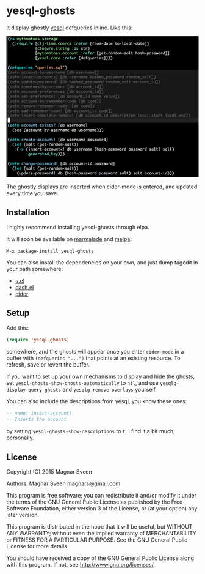 # yesql-ghosts

It display ghostly [yesql](https://github.com/krisajenkins/yesql) defqueries
inline. Like this:

<img src="screenshot.png">

The ghostly displays are inserted when cider-mode is entered, and updated every
time you save.

## Installation

I highly recommend installing yesql-ghosts through elpa.

It will soon be available on [marmalade](http://marmalade-repo.org/) and
[melpa](http://melpa.milkbox.net/):

    M-x package-install yesql-ghosts

You can also install the dependencies on your own, and just dump
tagedit in your path somewhere:

 - <a href="https://github.com/magnars/s.el">s.el</a>
 - <a href="https://github.com/magnars/dash.el">dash.el</a>
 - <a href="https://github.com/clojure-emacs/cider">cider</a>

## Setup

Add this:

```cl
(require 'yesql-ghosts)
```

somewhere, and the ghosts will appear once you enter `cider-mode` in a buffer
with `(defqueries "...")` that points at an existing resource. To refresh, save
or revert the buffer.

If you want to set up your own mechanisms to display and hide the ghosts,
set `yesql-ghosts-show-ghosts-automatically` to `nil`, and use
`yesqlg-display-query-ghosts` and `yesqlg-remove-overlays` yourself.

You can also include the descriptions from yesql, you know these ones:

```sql
-- name: insert-account!
-- Inserts the account
```

by setting `yesql-ghosts-show-descriptions` to `t`. I find it a bit much,
personally.

## License

Copyright (C) 2015 Magnar Sveen

Authors: Magnar Sveen <magnars@gmail.com>

This program is free software; you can redistribute it and/or modify
it under the terms of the GNU General Public License as published by
the Free Software Foundation, either version 3 of the License, or
(at your option) any later version.

This program is distributed in the hope that it will be useful,
but WITHOUT ANY WARRANTY; without even the implied warranty of
MERCHANTABILITY or FITNESS FOR A PARTICULAR PURPOSE.  See the
GNU General Public License for more details.

You should have received a copy of the GNU General Public License
along with this program.  If not, see <http://www.gnu.org/licenses/>.
